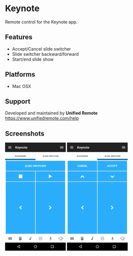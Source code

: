 # Keynote
Remote control for the Keynote app.

## Features
*  Accept/Cancel slide switcher
*  Slide switcher backward/forward
*  Start/end slide show

## Platforms
* Mac OSX

## Support
Developed and maintained by **Unified Remote**  
https://www.unifiedremote.com/help

## Screenshots
<img src="screen-tab1.png" width="200" />
<img src="screen-tab2.png" width="200" />